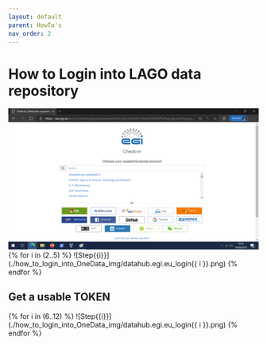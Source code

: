 ```yaml
---
layout: default
parent: HowTo's
nav_order: 2
---
```


# How to Login into LAGO data repository 
 ![Step](./how_to_login_into_OneData_img/datahub.egi.eu_login2.png)
{% for i in (2..5) %} 
  ![Step{{i}}](./how_to_login_into_OneData_img/datahub.egi.eu_login{{ i }}.png)
{% endfor %}

## Get a usable TOKEN

{% for i in (6..12) %} 
  ![Step{{i}}](./how_to_login_into_OneData_img/datahub.egi.eu_login{{ i }}.png)
{% endfor %}
